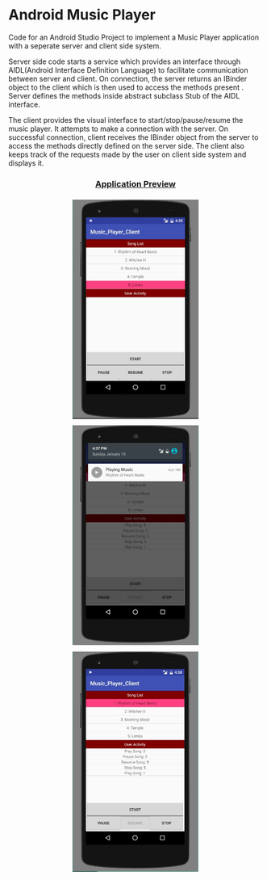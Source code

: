 # Android Music Player
Code for an Android Studio Project to implement a Music Player application with a seperate server and client side system.

Server side code starts a service which provides an interface through AIDL(Android Interface Definition Language) to facilitate communication between server and client. On connection, the server returns an IBinder object to the client which is then used to access the methods present . Server defines the methods inside abstract subclass Stub of the AIDL interface. 

The client provides the visual interface to start/stop/pause/resume the music player. It attempts to make a connection with the server. On successful connection, client receives the IBinder object from the server to access the methods directly defined on the server side. The client also keeps track of the requests made by the user on client side system and displays it.

<h3 align="center">
	<u>Application Preview</u>
</h3>

<center>
	<img src="Music_Player_Client/Images/Main.JPG" width="250px">
	<img src="Music_Player_Client/Images/Notification.JPG" width="250px">
	<img src="Music_Player_Client/Images/Activity.JPG" width="250px">
</center>

<style type="text/css">
	img{
		margin: 5px 10px;
	}
</style>